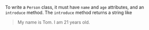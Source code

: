 To write a `Person` class, it must have `name` and `age` attributes, and an `introduce` method.
The `introduce` method returns a string like

>My name is Tom. I am 21 years old.

